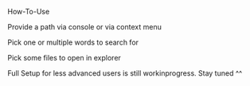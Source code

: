 How-To-Use

Provide a path via console or via context menu

Pick one or multiple words to search for

Pick some files to open in explorer

Full Setup for less advanced users is still workinprogress. Stay tuned ^^
